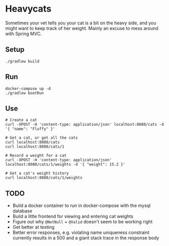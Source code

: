 # Heavycats

Sometimes your vet tells you your cat is a bit on the heavy side, and you might want to keep track of her weight.
Mainly an excuse to mess around with Spring MVC.

## Setup
```
./gradlew build
```

## Run
```
docker-compose up -d
./gradlew bootRun
```

## Use
```
# Create a cat
curl -XPOST -H 'content-type: application/json' localhost:8080/cats -d '{ "name": "Fluffy" }'

# Get a cat, or get all the cats
curl localhost:8080/cats
curl localhost:8080/cats/1

# Record a weight for a cat
curl -XPOST -H 'content-type: application/json' localhost:8080/cats/1/weights -d '{ "weight": 15.2 }'

# Get a cat's weight history
curl localhost:8080/cats/1/weights
```

## TODO
* Build a docker container to run in docker-compose with the mysql database
* Build a little frontend for viewing and entering cat weights
* Figure out why `@NotNull` + `@Valid` doesn't seem to be working right
* Get better at testing
* Better error responses, e.g. violating name uniqueness constraint currently results in a 500 and a giant stack trace in the response body
